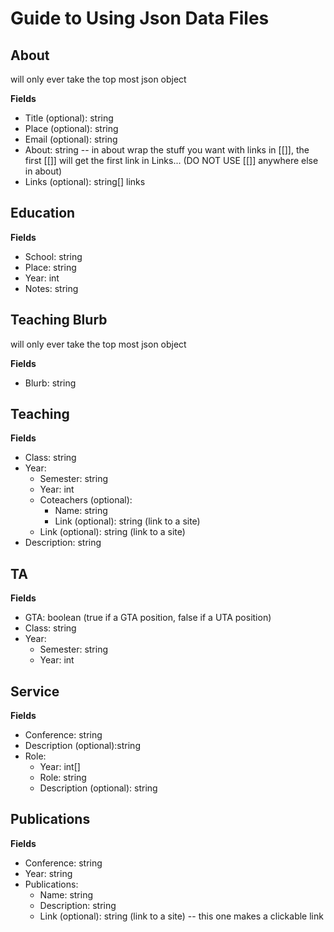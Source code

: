 # Guide to Using Json Data Files

## About
will only ever take the top most json object

**Fields**
- Title (optional): string
- Place (optional): string
- Email (optional): string
- About: string -- in about wrap the stuff you want with links in [[]], the first [[]] will get the first link in Links... (DO NOT USE [[]] anywhere else in about)
- Links (optional): string[] links

## Education
**Fields**
- School: string
- Place: string
- Year: int
- Notes: string

## Teaching Blurb
will only ever take the top most json object

**Fields**
- Blurb: string

## Teaching
**Fields**
- Class: string
- Year: 
  - Semester: string
  - Year: int
  - Coteachers (optional):
    - Name: string
    - Link (optional): string (link to a site)
  - Link (optional): string (link to a site)
- Description: string

## TA
**Fields**
- GTA: boolean (true if a GTA position, false if a UTA position)
- Class: string
- Year: 
  - Semester: string
  - Year: int

## Service
**Fields**
- Conference: string
- Description (optional):string
- Role: 
  - Year: int[]
  - Role: string
  - Description (optional): string


## Publications
**Fields**
- Conference: string
- Year: string 
- Publications:
  - Name: string
  - Description: string
  - Link (optional): string (link to a site) -- this one makes a clickable link